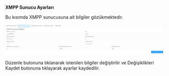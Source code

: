 **XMPP Sunucu Ayarları**

Bu kısımda XMPP sunucusuna ait bilgiler gözükmektedir.

[![XMPP Sunucu Ayaları](../images/serverSettings/xmppSettings.png)](../images/serverSettings/xmppSettings.png)

Düzenle butonuna tıklanarak istenilen bilgiler değiştirilir ve Değişiklikleri Kaydet butonuna tıklayarak 
ayarlar kaydedilir.




